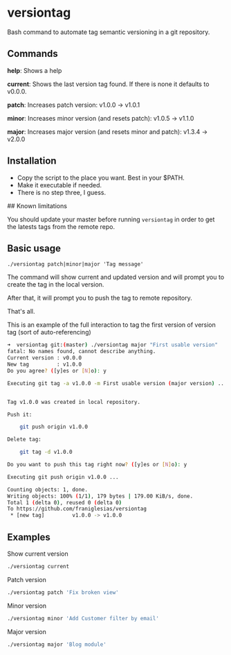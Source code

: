 # versiontag

Bash command to automate tag semantic versioning in a git repository.

## Commands

**help**: Shows a help

**current**: Shows the last version tag found. If there is none it defaults to v0.0.0.

**patch**: Increases patch version: v1.0.0 -> v1.0.1

**minor**: Increases minor version (and resets patch): v1.0.5 -> v1.1.0

**major**: Increases major version (and resets minor and patch): v1.3.4 -> v2.0.0

## Installation

* Copy the script to the place you want. Best in your $PATH.
* Make it executable if needed.
* There is no step three, I guess.

## Known limitations

You should update your master before running `versiontag` in order to get the latests tags from the remote repo. 

## Basic usage

```
./versiontag patch|minor|major 'Tag message'
```

The command will show current and updated version and will prompt you to create the tag in the local version.

After that, it will prompt you to push the tag to remote repository.

That's all.

This is an example of the full interaction to tag the first version of version tag (sort of auto-referencing)

```bash
➜  versiontag git:(master) ./versiontag major "First usable version"
fatal: No names found, cannot describe anything.
Current version : v0.0.0
New tag         : v1.0.0
Do you agree? ([y]es or [N]o): y

Executing git tag -a v1.0.0 -m First usable version (major version) ...


Tag v1.0.0 was created in local repository.

Push it:

    git push origin v1.0.0

Delete tag:

    git tag -d v1.0.0

Do you want to push this tag right now? ([y]es or [N]o): y

Executing git push origin v1.0.0 ...

Counting objects: 1, done.
Writing objects: 100% (1/1), 179 bytes | 179.00 KiB/s, done.
Total 1 (delta 0), reused 0 (delta 0)
To https://github.com/franiglesias/versiontag
 * [new tag]         v1.0.0 -> v1.0.0
```

## Examples

Show current version

```bash
./versiontag current
```

Patch version

```bash
./versiontag patch 'Fix broken view'
```

Minor version

```bash
./versiontag minor 'Add Customer filter by email'
```

Major version

```bash
./versiontag major 'Blog module'
```

